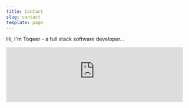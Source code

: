 ```yaml
---
title: Contact
slug: contact
template: page
---
```


Hi, I'm Toqeer - a full stack software developer...

<div class="centered-iframe">
  <iframe
    width="480"
    height="150"
    src="https://taniarascia.substack.com/embed"
    frameborder="0"
    scrolling="no"
  ></iframe>
</div>
